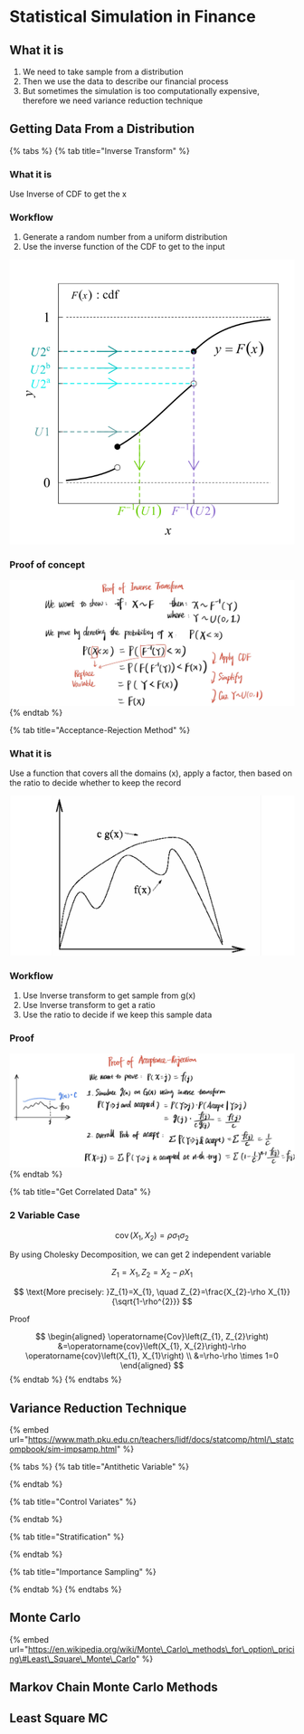 # Statistical Simulation in Finance

## What it is

1. We need to take sample from a distribution
2. Then we use the data to describe our financial process
3. But sometimes the simulation is too computationally expensive, therefore we need variance reduction technique

## Getting Data From a Distribution

{% tabs %}
{% tab title="Inverse Transform" %}
### What it is

Use Inverse of CDF to get the x

### Workflow

1. Generate a random number from a uniform distribution
2. Use the inverse function of the CDF to get to the input

![](../../.gitbook/assets/image%20%281%29.png)

### Proof of concept

![](../../.gitbook/assets/image%20%281%29.jpeg)
{% endtab %}

{% tab title="Acceptance-Rejection Method" %}
### What it is

Use a function that covers all the domains \(x\), apply a factor, then based on the ratio to decide whether to keep the record

![](../../.gitbook/assets/screen-shot-2021-04-05-at-11.51.30-pm.png)

### Workflow

1. Use Inverse transform to get sample from g\(x\)
2. Use Inverse transform to get a ratio
3. Use the ratio to decide if we keep this sample data

### Proof

![](../../.gitbook/assets/image.jpeg)
{% endtab %}

{% tab title="Get Correlated Data" %}
### 2 Variable Case

$$
\operatorname{cov}\left(X_{1}, X_{2}\right)=\rho \sigma_{1} \sigma_{2}
$$

By using Cholesky Decomposition, we can get 2 independent variable

$$
Z_{1}=X_{1}, Z_{2}=X_{2}-\rho X_{1}
$$

$$
\text{More precisely: }Z_{1}=X_{1}, \quad Z_{2}=\frac{X_{2}-\rho X_{1}}{\sqrt{1-\rho^{2}}}
$$

Proof

$$
\begin{aligned}
\operatorname{Cov}\left(Z_{1}, Z_{2}\right) &=\operatorname{cov}\left(X_{1}, X_{2}\right)-\rho \operatorname{cov}\left(X_{1}, X_{1}\right) \\
&=\rho-\rho \times 1=0
\end{aligned}
$$
{% endtab %}
{% endtabs %}

## Variance Reduction Technique

{% embed url="https://www.math.pku.edu.cn/teachers/lidf/docs/statcomp/html/\_statcompbook/sim-impsamp.html" %}



{% tabs %}
{% tab title="Antithetic Variable" %}

{% endtab %}

{% tab title="Control Variates" %}

{% endtab %}

{% tab title="Stratification" %}

{% endtab %}

{% tab title="Importance Sampling" %}

{% endtab %}
{% endtabs %}

## Monte Carlo

{% embed url="https://en.wikipedia.org/wiki/Monte\_Carlo\_methods\_for\_option\_pricing\#Least\_Square\_Monte\_Carlo" %}

## Markov Chain Monte Carlo Methods

## Least Square MC

